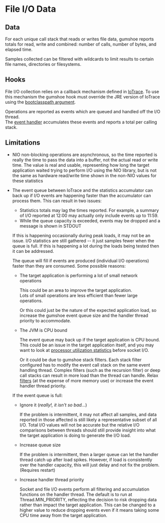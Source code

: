File I/O Data
=============

Data
----

For each unique call stack that reads or writes file data, 
gumshoe reports totals for read, write and combined:
number of calls, number of bytes, and elapsed time.  

Samples collected can be filtered with wildcards to limit results to certain file names, directories or filesystems.

Hooks
-----

File I/O collection relies on a callback mechanism defined in [IoTrace](../hooks/io-trace.md).
To use this mechanism the gumshoe hook must override the JRE version of IoTrace
using the [bootclasspath argument](../hook.md).

Operations are reported as events which are queued and handled off the I/O thread.  
The [event handler](../probe/event-handling.md) accumulates these events 
and reports a total per calling stack.

Limitations
-----------

- NIO non-blocking operations are asynchronous, so the time reported is really the time to pass
  the data into a buffer, not the actual read or write time.  The value is real and usable, representing
  how long the target application waited trying to perform I/O using the NIO library, but
  is not the same as hardware read/write time shown in the non-NIO values for these statistics

- The event queue between IoTrace and the statistics accumulator can back up if I/O events are
  happening faster than the accumulator can process them.  This can result in two issues:
  
  - Statistics totals may lag the times reported.  For example, a summary of I/O reported at 12:00
    may actually only include events up to 11:59.  
  - While the queue capacity is exceeded, events may be dropped and a message is shown in STDOUT

  If this is happening occasionally during peak loads, it may not be an issue.  I/O statistics are still
  gathered -- it just samples fewer when the queue is full.  If this is happening a lot during the loads
  being tested then it can be addressed.  
  
  The queue will fill if events are produced (individual I/O operations) faster than they are consumed.
  Some possible reasons:
  
  - The target application is performing a lot of small network operations
  
    This could be an area to improve the target application.  
    Lots of small operations are less efficient than fewer large operations.
       
    Or this could just be the nature of the expected application load,
    so increase the gumshoe event queue size and the handler thread priority to accommodate. 
        
  - The JVM is CPU bound
  
    The event queue may back up if the target application is CPU bound.  This could be
    an issue in the target application itself, and you may want to look at
    [processor utilization statistics](processor.md) before socket I/O.
    
    Or it could be due to gumshoe stack filters.  Each stack filter configured has to
    modify the event call stack on the same event handling thread.  Complex filters
    (such as the recursion filter) or deep call stacks can result in more load than the
    thread can handle.  Relax [filters](../filters.md) (at the expense of more memory use) or increase the
    event handler thread priority.      
    
  If the event queue is full:
  
  - Ignore it (_really!, it isn't so bad..._)
  
    If the problem is intermittent, it may not affect all samples, 
    and data reported in those affected is still likely a representative subset of all I/O.
    Total I/O values will not be accurate but the relative I/O comparisons between threads
    should still provide insight into what the target application is doing to generate the I/O load.
    
  - Increase queue size
  
    If the problem is intermittent, then a larger queue can let the handler thread
    catch up after load spikes.  However, if load is consistently over the handler capacity,
    this will just delay and not fix the problem.  (Requires restart)
    
  - Increase handler thread priority
  
    Socket and file I/O events perform all filtering and accumulation functions on the
    handler thread.  The default is to run at Thread.MIN_PRIORITY, reflecting the decision to
    risk dropping data rather than impact the target application.  This can be changed to a
    higher value to reduce dropping events even if it means taking some CPU time away from
    the target application.
